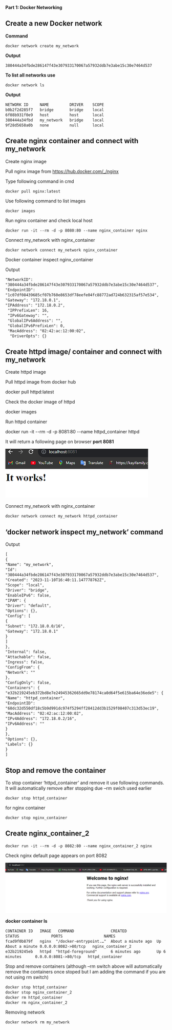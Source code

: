 **Part 1: Docker Networking**

## Create a new Docker network

**Command**

```
docker network create my_network
```

**Output**

```
380444a34fbde286147f43e307933170067a57932ddb7e3abe15c30e7464d537
```

**To list all networks use**

```
docker network ls
```

**Output**

```
NETWORK ID     NAME         DRIVER    SCOPE
b0b2f2d285f7   bridge       bridge    local
6f08b931f0e9   host         host      local
380444a34fbd   my_network   bridge    local
9f28d5658a0b   none         null      local
```

## Create nginx container and connect with my_network

Create nginx image

Pull nginx image from <https://hub.docker.com/_/nginx>

Type following command in cmd

```
docker pull nginx:latest
```

Use following command to list images

```
docker images
```

Run nginx container and check local host

```
docker run -it --rm -d -p 8080:80 --name nginx_container nginx
```

Connect my_network with nginx_container

```
docker network connect my_network nginx_container
```

Docker container inspect nginx_container

Output

```
"NetworkID": "380444a34fbde286147f43e307933170067a57932ddb7e3abe15c30e7464d537",
"EndpointID": "1c07df08439685cf07b760e8653df78eefe04fc88772ad724b632315af57e534",
"Gateway": "172.18.0.1",
"IPAddress": "172.18.0.2",
 "IPPrefixLen": 16,
 "IPv6Gateway": "",
 "GlobalIPv6Address": "",
 "GlobalIPv6PrefixLen": 0,
 "MacAddress": "02:42:ac:12:00:02",
  "DriverOpts": {}
```

## Create httpd image/ container and connect with my_network

Create httpd image

Pull httpd image from docker hub

docker pull httpd:latest

Check the docker image of httpd

docker images

Run httpd container

docker run -it --rm -d -p 8081:80 --name httpd_container httpd

It will return a following page on browser **port 8081**

![](media/f766afb980e0a97a6673c443d7f989f9.png)

Connect my_network with nginx_container

```
docker network connect my_network httpd_container
```

## ‘docker network inspect my_network’ command

Output

```
[
{
"Name": "my_network",
"Id": "380444a34fbde286147f43e307933170067a57932ddb7e3abe15c30e7464d537",
"Created": "2023-11-10T16:40:11.147778762Z",
"Scope": "local",
"Driver": "bridge",
"EnableIPv6": false,
"IPAM": {
"Driver": "default",
"Options": {},
"Config": [
{
"Subnet": "172.18.0.0/16",
"Gateway": "172.18.0.1"
}
]
},
"Internal": false,
"Attachable": false,
"Ingress": false,
"ConfigFrom": {
"Network": ""
},
"ConfigOnly": false,
"Containers": {
"e32b219245eb372bd8e7e24945362665dd9e78174ca0d64f5e615ba64e36ede5": {
"Name": "httpd_container",
"EndpointID": "60dc32d550df18c5b9d991dc974f5294ff28412dd3b1529f08407c313d53ec19",
"MacAddress": "02:42:ac:12:00:02",
"IPv4Address": "172.18.0.2/16",
"IPv6Address": ""
}
},
"Options": {},
"Labels": {}
}
]
```

## Stop and remove the container

To stop container ‘httpd_container’ and remove it use following commands. It will automatically remove after stopping due –rm swich used earlier

```
docker stop httpd_container
```

for nginx container

```
docker stop nginx_container
```

## Create nginx_container_2

```
docker run -it --rm -d -p 8082:80 --name nginx_container_2 nginx
```

Check nginx default page appears on port 8082

![](media/81f16db0d94338449b3ecc21d60e10f5.png)

**docker container ls**

```
CONTAINER ID   IMAGE   COMMAND                CREATED            STATUS              PORTS                  NAMES
fcad9f0b879f   nginx  "/docker-entrypoint.…"  About a minute ago  Up About a minute 0.0.0.0:8082->80/tcp   nginx_container_2
e32b219245eb   httpd  "httpd-foreground"      6 minutes ago       Up 6 minutes      0.0.0.0:8081->80/tcp   httpd_container
```

Stop and remove containers (although –rm switch above will automatically remove the containers once stoped but I am adding the command if you are not using rm switch)

```
docker stop httpd_container
docker stop nginx_container_2
docker rm httpd_container
docker rm nginx_container_2
```

Removing network

```
docker network rm my_network
```
